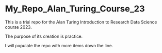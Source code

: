 # My_Repo_Alan_Turing_Course_23

This is a trial repo for the Alan Turing Introduction to Research Data Science course 2023. 

The purpose of its creation is practice.

I will populate the repo with more items down the line.
